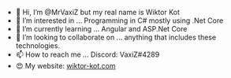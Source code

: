 - 👋 Hi, I’m @MrVaxiZ but my real name is Wiktor Kot 
- 👀 I’m interested in ... Programming in C# mostly using .Net Core  
- 🌱 I’m currently learning ... Angular and ASP.Net Core  
- 💞️ I’m looking to collaborate on ... anything that includes these technologies.   
- 📫 How to reach me ... Discord: VaxiZ#4289
- :heart_eyes: My website: [wiktor-kot.com](https://wiktor-kot.com/) 
 
